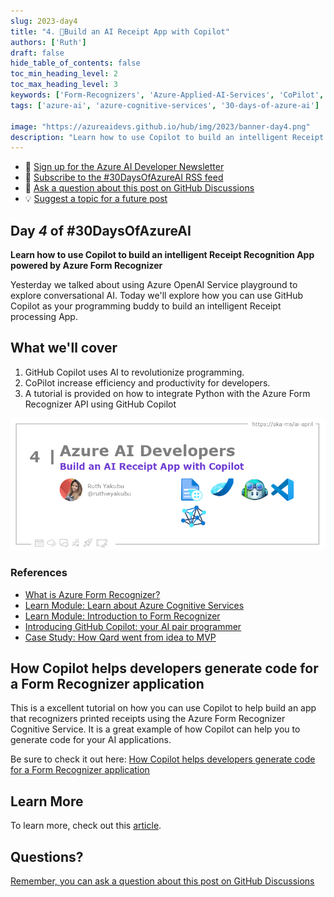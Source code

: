 ```yaml
---
slug: 2023-day4
title: "4. 🏁Build an AI Receipt App with Copilot"
authors: ['Ruth']
draft: false
hide_table_of_contents: false
toc_min_heading_level: 2
toc_max_heading_level: 3
keywords: ['Form-Recognizers', 'Azure-Applied-AI-Services', 'CoPilot', 'vscode', 'Azure-AI']
tags: ['azure-ai', 'azure-cognitive-services', '30-days-of-azure-ai']

image: "https://azureaidevs.github.io/hub/img/2023/banner-day4.png"
description: "Learn how to use Copilot to build an intelligent Receipt Recognition App powered by Azure Form Recognizer https://azureaidevs.github.io/hub/blog/2023-day4 #30DaysOfAzureAI #AzureAiDevs #AI #AzureCognitiveServices"
---
```


<head>

  <meta property="og:url" content="https://azureaidevs.github.io/hub/blog/2023-day4" />
  <meta property="og:title" content="Build an AI Receipt App with Copilot" />
  <meta property="og:description" content="Learn how to use Copilot to build an intelligent Receipt Recognition App powered by Azure Form Recognizer https://azureaidevs.github.io/hub/blog/2023-day4 #30DaysOfAzureAI #AzureAiDevs #AI #AzureCognitiveServices" />
  <meta property="og:image" content="https://azureaidevs.github.io/hub/img/2023/banner-day4.png" />
  <meta property="og:type" content="article" />
  <meta property="og:site_name" content="Azure AI Developer" />
  

  <link rel="canonical" href="https://techcommunity.microsoft.com/t5/ai-cognitive-services-blog/how-copilot-helps-developers-generate-code-for-a-form-recognizer/ba-p/3753813"  />

</head>

- 📧 [Sign up for the Azure AI Developer Newsletter](https://aka.ms/azure-ai-dev-newsletter)
- 📰 [Subscribe to the #30DaysOfAzureAI RSS feed](https://azureaidevs.github.io/hub/blog/rss.xml)
- 📌 [Ask a question about this post on GitHub Discussions](https://github.com/AzureAiDevs/hub/discussions/categories/4-build-an-ai-receipt-app-with-copilot)
- 💡 [Suggest a topic for a future post](https://github.com/AzureAiDevs/hub/discussions/categories/call-for-content)

## Day _4_ of #30DaysOfAzureAI

<!-- README
The following description is also used for the tweet. So it should be action oriented and grab attention 
If you update the description, please update the description: in the frontmatter as well.
-->

**Learn how to use Copilot to build an intelligent Receipt Recognition App powered by Azure Form Recognizer**

<!-- README
The following is the intro to the post. It should be a short teaser for the post.
-->

Yesterday we talked about using Azure OpenAI Service playground to explore conversational AI. Today we'll explore how you can use GitHub Copilot as your programming buddy to build an intelligent Receipt processing App.

## What we'll cover

<!-- README
The following list is the main points of the post. There should be 3-4 main points.
 -->


1. GitHub Copilot uses AI to revolutionize programming.
2. CoPilot increase efficiency and productivity for developers.
3. A tutorial is provided on how to integrate Python with the Azure Form Recognizer API using GitHub Copilot

<!-- 
- Main point 1
- Main point 2
- Main point 3 
- Main point 4
-->

![Image banner for day 4](./../../../static/img/2023/banner-day4.png)

<!-- README
Add or update a list relevant references here. These could be links to other blog posts, Microsoft Learn Module, videos, or other resources.
-->


### References

- [What is Azure Form Recognizer?](https://learn.microsoft.com/azure/applied-ai-services/form-recognizer/overview?view=form-recog-3.0.0&WT.mc_id=aiml-89446-dglover)
- [Learn Module: Learn about Azure Cognitive Services](https://learn.microsoft.com/training/browse/?products=azure-cognitive-services&WT.mc_id=aiml-89446-dglover)
- [Learn Module: Introduction to Form Recognizer](https://learn.microsoft.com/training/modules/intro-to-form-recognizer?WT.mc_id=aiml-89446-dglover)
- [Introducing GitHub Copilot: your AI pair programmer](https://github.blog/2021-06-29-introducing-github-copilot-ai-pair-programmer?WT.mc_id=aiml-89446-dglover)
- [Case Study: How Qard went from idea to MVP](https://startups.microsoft.com/blog/qard-idea-to-mvp?WT.mc_id=aiml-89446-dglover)


<!-- README
The following is the body of the post. It should be an overview of the post that you are referencing.
See the Learn More section, if you supplied a canonical link, then will be displayed here.
-->


## How Copilot helps developers generate code for a Form Recognizer application

This is a excellent tutorial on how you can use Copilot to help build an app that recognizers printed receipts using the Azure Form Recognizer Cognitive Service. It is a great example of how Copilot can help you to generate code for your AI applications.

Be sure to check it out here: [How Copilot helps developers generate code for a Form Recognizer application](https://techcommunity.microsoft.com/t5/ai-cognitive-services-blog/how-copilot-helps-developers-generate-code-for-a-form-recognizer/ba-p/3753813)




<!-- The article is about Azure Cognitive Services, which are cloud-based AI services that can be integrated into applications to provide many intelligent features. The services are provided through REST APIs and client library SDKs in different programming languages, and they are divided into five main categories: Vision, Speech, Language, Decision, and Azure OpenAI Service. The article outlines the various services available within each category, and how they can be used to add cognitive features to applications. It also covers topics such as regional availability, language support, security, certifications and compliance, and help and support options. Additionally, the article provides a comprehensive overview of how the services can be used in different development environments. In short, Azure Cognitive Services is a powerful tool for developers to add intelligent features to their applications. -->

## Learn More

To learn more, check out this [article](https://techcommunity.microsoft.com/t5/ai-cognitive-services-blog/how-copilot-helps-developers-generate-code-for-a-form-recognizer/ba-p/3753813).


## Questions?

[Remember, you can ask a question about this post on GitHub Discussions](https://github.com/AzureAiDevs/Discussions/discussions/categories/4-build-an-ai-receipt-app-with-copilot)